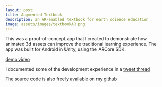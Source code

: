 ```yaml
---
layout: post
title: Augmented-Textbook
description: an AR-enabled textbook for earth science education
image: assets/images/textbookAR.png
---
```


This was a proof-of-concept app that I created to demonstrate how animated 3d assets can improve the traditional learning experience. 
The app was built for Android in Unity, using the ARCore SDK.

[demo video](https://www.youtube.com/watch?v=1LUwxdrjdEE&feature=youtu.be)

I documented some of the development experience in a [tweet thread](https://twitter.com/KPChadwick/status/1150443176492072960?s=20)

The source code is also freely available on [my github](https://github.com/kpchad/TextbookAR)
